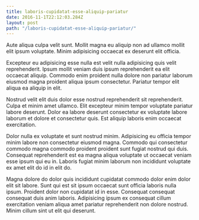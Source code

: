 ```yaml
---
title: laboris-cupidatat-esse-aliquip-pariatur
date: 2016-11-1T22:12:03.284Z
layout: post
path: "/laboris-cupidatat-esse-aliquip-pariatur/"
---
```


Aute aliqua culpa velit sunt. Mollit magna eu aliquip non ad ullamco mollit elit ipsum voluptate. Minim adipisicing occaecat ex deserunt elit officia.

Excepteur eu adipisicing esse nulla est velit nulla adipisicing quis velit reprehenderit. Ipsum mollit veniam duis ipsum reprehenderit ea elit occaecat aliquip. Commodo enim proident nulla dolore non pariatur laborum eiusmod magna proident aliqua ipsum consectetur. Pariatur tempor elit aliqua ea aliquip in elit.

Nostrud velit elit duis dolor esse nostrud reprehenderit sit reprehenderit. Culpa et minim amet ullamco. Elit excepteur minim tempor voluptate pariatur labore deserunt. Dolor ea labore deserunt consectetur ex voluptate labore laborum et dolore et consectetur quis. Est aliquip laboris enim occaecat exercitation.

Dolor nulla ex voluptate et sunt nostrud minim. Adipisicing eu officia tempor minim labore non consectetur eiusmod magna. Commodo qui consectetur commodo magna commodo proident proident sunt fugiat nostrud qui duis. Consequat reprehenderit est ea magna aliqua voluptate ut occaecat veniam esse ipsum qui eu in. Laboris fugiat minim laborum non incididunt voluptate ex amet elit do id in elit do.

Magna dolore do dolor quis incididunt cupidatat commodo dolor enim dolor elit sit labore. Sunt qui est sit ipsum occaecat sunt officia laboris nulla ipsum. Proident dolor non cupidatat id in esse. Consequat consequat consequat duis anim laboris. Adipisicing ipsum ex consequat cillum exercitation veniam aliqua amet pariatur reprehenderit non dolore nostrud. Minim cillum sint ut elit qui deserunt.
